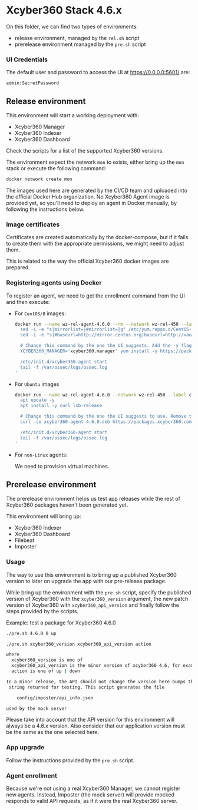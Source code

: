 # Xcyber360 Stack 4.6.x

On this folder, we can find two types of environments:

- release environment, managed by the `rel.sh` script
- prerelease environment managed by the `pre.sh` script

### UI Credentials

The default user and password to access the UI at https://0.0.0.0:5601/ are:

```
admin:SecretPassword
```

## Release environment

This environment will start a working deployment with:

- Xcyber360 Manager
- Xcyber360 Indexer
- Xcyber360 Dashboard

Check the scripts for a list of the supported Xcyber360 versions.

The environment expect the network `mon` to exists, either bring up the
`mon` stack or execute the following command:

```bash
docker network create mon
```

The images used here are generated by the CI/CD team and uploaded into
the official Docker Hub organization. No Xcyber360 Agent image is provided yet,
so you'll need to deploy an agent in Docker manually, by following the
instructions below.

### Image certificates

Certificates are created automatically by the docker-compose, but if
it fails to create them with the appropriate permissions, we might need
to adjust them.

This is related to the way the official Xcyber360 docker images are
prepared.

### Registering agents using Docker

To register an agent, we need to get the enrollment command from the
UI and then execute:

- For `CentOS/8` images:

  ```bash
  docker run --name wz-rel-agent-4.6.0 --rm --network wz-rel-450 --label com.docker.compose.project=wz-rel-450 -d centos:8 bash -c '
    sed -i -e "s|mirrorlist=|#mirrorlist=|g" /etc/yum.repos.d/CentOS-*
    sed -i -e "s|#baseurl=http://mirror.centos.org|baseurl=http://vault.centos.org|g" /etc/yum.repos.d/CentOS-*

    # Change this command by the one the UI suggests. Add the -y flag and remove the `sudo`.
    XCYBER360_MANAGER='xcyber360.manager' yum install -y https://packages.xcyber360.com/4.x/yum5/x86_64/xcyber360-agent-4.6.0-1.el5.x86_64.rpm

    /etc/init.d/xcyber360-agent start
    tail -f /var/ossec/logs/ossec.log
  '
  ```

- For `Ubuntu` images

  ```bash
  docker run --name wz-rel-agent-4.6.0 --network wz-rel-450 --label com.docker.compose.project=wz-rel-450 -d ubuntu:20.04 bash -c '
    apt update -y
    apt install -y curl lsb-release

    # Change this command by the one the UI suggests to use. Remove the `sudo`.
    curl -so xcyber360-agent-4.6.0.deb https://packages.xcyber360.com/4.x/apt/pool/main/w/xcyber360-agent/xcyber360-agent_4.6.0-1_amd64.deb && XCYBER360_MANAGER='xcyber360.manager' XCYBER360_AGENT_GROUP='default' dpkg -i ./xcyber360-agent-4.6.0.deb

    /etc/init.d/xcyber360-agent start
    tail -f /var/ossec/logs/ossec.log
  '
  ```

- For `non-Linux` agents:

  We need to provision virtual machines.

## Prerelease environment

The prerelease environment helps us test app releases while the rest of
Xcyber360 packages haven't been generated yet.

This environment will bring up:

- Xcyber360 Indexer
- Xcyber360 Dashboard
- Filebeat
- Imposter

### Usage

The way to use this environment is to bring up a published Xcyber360 version to
later on upgrade the app with our pre-release package.

While bring up the environment with the `pre.sh` script, specify the published
version of Xcyber360 with the `xcyber360_version` argument, the new patch version of
Xcyber360 with `xcyber360_api_version` and finally follow the steps provided by the
scripts.

Example: test a package for Xcyber360 4.6.0

```bash
./pre.sh 4.6.0 0 up
```

```bash
./pre.sh xcyber360_version xcyber360_api_version action

where
  xcyber360_version is one of
  xcyber360_api_version is the minor version of xcyber360 4.6, for example  5 17
  action is one of up | down

In a minor release, the API should not change the version here bumps the API
 string returned for testing. This script generates the file

    config/imposter/api_info.json

used by the mock server
```

Please take into account that the API version for this environment will
always be a 4.6.x version. Also consider that our application version
must be the same as the one selected here.

### App upgrade

Follow the instructions provided by the `pre.sh` script.

### Agent enrollment

Because we're not using a real Xcyber360 Manager, we cannot register new agents.
Instead, Imposter (the mock server) will provide mocked responds to valid API
requests, as if it were the real Xcyber360 server.
